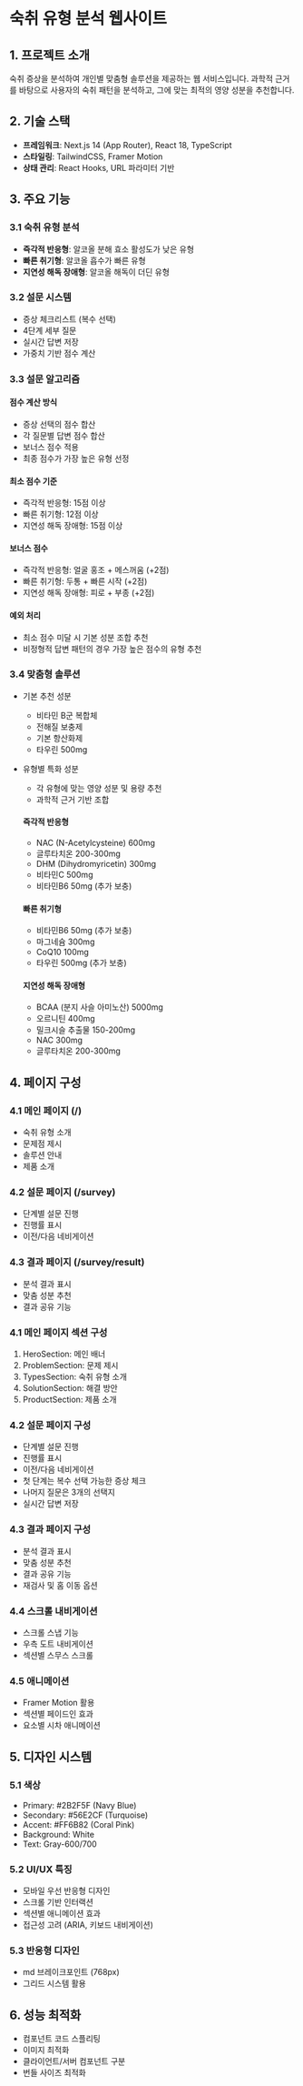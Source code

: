 # 숙취 유형 분석 웹사이트

## 1. 프로젝트 소개
숙취 증상을 분석하여 개인별 맞춤형 솔루션을 제공하는 웹 서비스입니다. 과학적 근거를 바탕으로 사용자의 숙취 패턴을 분석하고, 그에 맞는 최적의 영양 성분을 추천합니다.

## 2. 기술 스택
- **프레임워크**: Next.js 14 (App Router), React 18, TypeScript
- **스타일링**: TailwindCSS, Framer Motion
- **상태 관리**: React Hooks, URL 파라미터 기반

## 3. 주요 기능

### 3.1 숙취 유형 분석
- **즉각적 반응형**: 알코올 분해 효소 활성도가 낮은 유형
- **빠른 취기형**: 알코올 흡수가 빠른 유형
- **지연성 해독 장애형**: 알코올 해독이 더딘 유형

### 3.2 설문 시스템
- 증상 체크리스트 (복수 선택)
- 4단계 세부 질문
- 실시간 답변 저장
- 가중치 기반 점수 계산

### 3.3 설문 알고리즘
#### 점수 계산 방식
- 증상 선택의 점수 합산
- 각 질문별 답변 점수 합산
- 보너스 점수 적용
- 최종 점수가 가장 높은 유형 선정

#### 최소 점수 기준
- 즉각적 반응형: 15점 이상
- 빠른 취기형: 12점 이상
- 지연성 해독 장애형: 15점 이상

#### 보너스 점수
- 즉각적 반응형: 얼굴 홍조 + 메스꺼움 (+2점)
- 빠른 취기형: 두통 + 빠른 시작 (+2점)
- 지연성 해독 장애형: 피로 + 부종 (+2점)

#### 예외 처리
- 최소 점수 미달 시 기본 성분 조합 추천
- 비정형적 답변 패턴의 경우 가장 높은 점수의 유형 추천

### 3.4 맞춤형 솔루션
- 기본 추천 성분
  - 비타민 B군 복합체
  - 전해질 보충제
  - 기본 항산화제
  - 타우린 500mg

- 유형별 특화 성분
  - 각 유형에 맞는 영양 성분 및 용량 추천
  - 과학적 근거 기반 조합

  #### 즉각적 반응형
  - NAC (N-Acetylcysteine) 600mg
  - 글루타치온 200-300mg
  - DHM (Dihydromyricetin) 300mg
  - 비타민C 500mg
  - 비타민B6 50mg (추가 보충)
  
  #### 빠른 취기형
  - 비타민B6 50mg (추가 보충)
  - 마그네슘 300mg
  - CoQ10 100mg
  - 타우린 500mg (추가 보충)
  
  #### 지연성 해독 장애형
  - BCAA (분지 사슬 아미노산) 5000mg
  - 오르니틴 400mg
  - 밀크시슬 추출물 150-200mg
  - NAC 300mg
  - 글루타치온 200-300mg

## 4. 페이지 구성

### 4.1 메인 페이지 (/)
- 숙취 유형 소개
- 문제점 제시
- 솔루션 안내
- 제품 소개

### 4.2 설문 페이지 (/survey)
- 단계별 설문 진행
- 진행률 표시
- 이전/다음 네비게이션

### 4.3 결과 페이지 (/survey/result)
- 분석 결과 표시
- 맞춤 성분 추천
- 결과 공유 기능

### 4.1 메인 페이지 섹션 구성
1. HeroSection: 메인 배너
2. ProblemSection: 문제 제시
3. TypesSection: 숙취 유형 소개
4. SolutionSection: 해결 방안
5. ProductSection: 제품 소개

### 4.2 설문 페이지 구성
- 단계별 설문 진행
- 진행률 표시
- 이전/다음 네비게이션
- 첫 단계는 복수 선택 가능한 증상 체크
- 나머지 질문은 3개의 선택지
- 실시간 답변 저장

### 4.3 결과 페이지 구성
- 분석 결과 표시
- 맞춤 성분 추천
- 결과 공유 기능
- 재검사 및 홈 이동 옵션

### 4.4 스크롤 내비게이션
- 스크롤 스냅 기능
- 우측 도트 내비게이션
- 섹션별 스무스 스크롤

### 4.5 애니메이션
- Framer Motion 활용
- 섹션별 페이드인 효과
- 요소별 시차 애니메이션

## 5. 디자인 시스템

### 5.1 색상
- Primary: #2B2F5F (Navy Blue)
- Secondary: #56E2CF (Turquoise)
- Accent: #FF6B82 (Coral Pink)
- Background: White
- Text: Gray-600/700

### 5.2 UI/UX 특징
- 모바일 우선 반응형 디자인
- 스크롤 기반 인터랙션
- 섹션별 애니메이션 효과
- 접근성 고려 (ARIA, 키보드 내비게이션)

### 5.3 반응형 디자인
- md 브레이크포인트 (768px)
- 그리드 시스템 활용

## 6. 성능 최적화
- 컴포넌트 코드 스플리팅
- 이미지 최적화
- 클라이언트/서버 컴포넌트 구분
- 번들 사이즈 최적화 